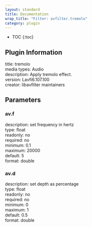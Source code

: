 ```yaml
---
layout: standard
title: Documentation
wrap_title: "Filter: avfilter.tremolo"
category: plugin
---
```

* TOC
{:toc}

## Plugin Information

title: tremolo  
media types:
Audio  
description: Apply tremolo effect.  
version: Lavfi6.107.100  
creator: libavfilter maintainers  

## Parameters

### av.f

  
description:
set frequency in hertz  
type: float  
readonly: no  
required: no  
minimum: 0.1  
maximum: 20000  
default: 5  
format: double  

### av.d

  
description:
set depth as percentage  
type: float  
readonly: no  
required: no  
minimum: 0  
maximum: 1  
default: 0.5  
format: double  

